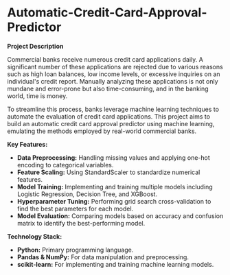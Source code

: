 # Automatic-Credit-Card-Approval-Predictor
**Project Description**

Commercial banks receive numerous credit card applications daily. A significant number of these applications are rejected due to various reasons such as high loan balances, low income levels, or excessive inquiries on an individual's credit report. Manually analyzing these applications is not only mundane and error-prone but also time-consuming, and in the banking world, time is money.

To streamline this process, banks leverage machine learning techniques to automate the evaluation of credit card applications. This project aims to build an automatic credit card approval predictor using machine learning, emulating the methods employed by real-world commercial banks.

**Key Features:**

- **Data Preprocessing:** Handling missing values and applying one-hot encoding to categorical variables.
- **Feature Scaling:** Using StandardScaler to standardize numerical features.
- **Model Training:** Implementing and training multiple models including Logistic Regression, Decision Tree, and XGBoost.
- **Hyperparameter Tuning:** Performing grid search cross-validation to find the best parameters for each model.
- **Model Evaluation:** Comparing models based on accuracy and confusion matrix to identify the best-performing model.

**Technology Stack:**

- **Python:** Primary programming language.
- **Pandas & NumPy:** For data manipulation and preprocessing.
- **scikit-learn:** For implementing and training machine learning models.
